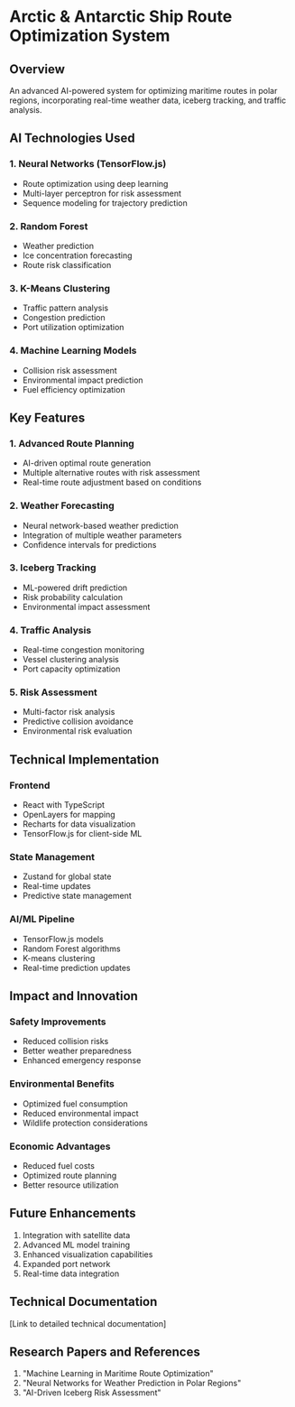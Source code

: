 # Arctic & Antarctic Ship Route Optimization System

## Overview
An advanced AI-powered system for optimizing maritime routes in polar regions, incorporating real-time weather data, iceberg tracking, and traffic analysis.

## AI Technologies Used

### 1. Neural Networks (TensorFlow.js)
- Route optimization using deep learning
- Multi-layer perceptron for risk assessment
- Sequence modeling for trajectory prediction

### 2. Random Forest
- Weather prediction
- Ice concentration forecasting
- Route risk classification

### 3. K-Means Clustering
- Traffic pattern analysis
- Congestion prediction
- Port utilization optimization

### 4. Machine Learning Models
- Collision risk assessment
- Environmental impact prediction
- Fuel efficiency optimization

## Key Features

### 1. Advanced Route Planning
- AI-driven optimal route generation
- Multiple alternative routes with risk assessment
- Real-time route adjustment based on conditions

### 2. Weather Forecasting
- Neural network-based weather prediction
- Integration of multiple weather parameters
- Confidence intervals for predictions

### 3. Iceberg Tracking
- ML-powered drift prediction
- Risk probability calculation
- Environmental impact assessment

### 4. Traffic Analysis
- Real-time congestion monitoring
- Vessel clustering analysis
- Port capacity optimization

### 5. Risk Assessment
- Multi-factor risk analysis
- Predictive collision avoidance
- Environmental risk evaluation

## Technical Implementation

### Frontend
- React with TypeScript
- OpenLayers for mapping
- Recharts for data visualization
- TensorFlow.js for client-side ML

### State Management
- Zustand for global state
- Real-time updates
- Predictive state management

### AI/ML Pipeline
- TensorFlow.js models
- Random Forest algorithms
- K-means clustering
- Real-time prediction updates

## Impact and Innovation

### Safety Improvements
- Reduced collision risks
- Better weather preparedness
- Enhanced emergency response

### Environmental Benefits
- Optimized fuel consumption
- Reduced environmental impact
- Wildlife protection considerations

### Economic Advantages
- Reduced fuel costs
- Optimized route planning
- Better resource utilization

## Future Enhancements
1. Integration with satellite data
2. Advanced ML model training
3. Enhanced visualization capabilities
4. Expanded port network
5. Real-time data integration

## Technical Documentation
[Link to detailed technical documentation]

## Research Papers and References
1. "Machine Learning in Maritime Route Optimization"
2. "Neural Networks for Weather Prediction in Polar Regions"
3. "AI-Driven Iceberg Risk Assessment"